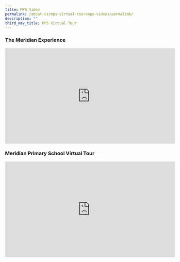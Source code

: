 ```yaml
---
title: MPS Video
permalink: /about-us/mps-virtual-tour/mps-videos/permalink/
description: ""
third_nav_title: MPS Virtual Tour
---
```

### The Meridian Experience

<iframe width="560" height="315" src="https://www.youtube.com/embed/hA_11fdyWXk" title="YouTube video player" frameborder="0" allow="accelerometer; autoplay; clipboard-write; encrypted-media; gyroscope; picture-in-picture" allowfullscreen></iframe>

### Meridian Primary School Virtual Tour

<iframe width="560" height="315" src="https://www.youtube.com/embed/Z8-de9W6kok" title="YouTube video player" frameborder="0" allow="accelerometer; autoplay; clipboard-write; encrypted-media; gyroscope; picture-in-picture" allowfullscreen></iframe>